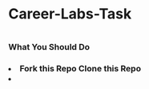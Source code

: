 # <h1>Career-Labs-Task<h1/>
  <h3>What You Should Do <h3/>
    <li>Fork this Repo
    Clone this Repo<li/>
